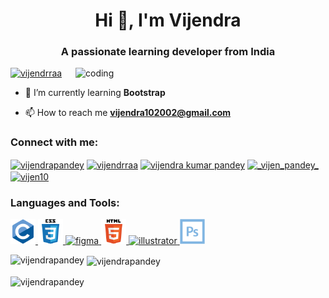 <h1 align="center">Hi 👋, I'm Vijendra</h1>
<h3 align="center">A passionate learning developer from India</h3>
<img src="https://cdn.dribbble.com/users/1162077/screenshots/3848914/programmer.gif" alt="coding" align="right" alt="coding" width= "400">

<p align="left"> <a href="https://twitter.com/vijendrraa" target="blank"><img src="https://img.shields.io/twitter/follow/vijendrraa?logo=twitter&style=for-the-badge" alt="vijendrraa" /></a> </p>

- 🌱 I’m currently learning **Bootstrap**

- 📫 How to reach me **vijendra102002@gmail.com**

<h3 align="left">Connect with me:</h3>
<p align="left">
<a href="https://codepen.io/VijendraPandey" target="blank"><img align="center" src="https://raw.githubusercontent.com/rahuldkjain/github-profile-readme-generator/master/src/images/icons/Social/codepen.svg" alt="vijendrapandey" height="30" width="40" /></a>
<a href="https://twitter.com/vijendrraa" target="blank"><img align="center" src="https://raw.githubusercontent.com/rahuldkjain/github-profile-readme-generator/master/src/images/icons/Social/twitter.svg" alt="vijendrraa" height="30" width="40" /></a>
<a href="https://www.linkedin.com/in/vijendra-kumar-pandey/" target="blank"><img align="center" src="https://raw.githubusercontent.com/rahuldkjain/github-profile-readme-generator/master/src/images/icons/Social/linked-in-alt.svg" alt="vijendra kumar pandey" height="30" width="40" /></a>
<a href="https://www.instagram.com/_vijen_pandey_/" target="blank"><img align="center" src="https://raw.githubusercontent.com/rahuldkjain/github-profile-readme-generator/master/src/images/icons/Social/instagram.svg" alt="_vijen_pandey_" height="30" width="40" /></a>
<a href="https://www.codechef.com/users/vijen10" target="blank"><img align="center" src="https://cdn.jsdelivr.net/npm/simple-icons@3.1.0/icons/codechef.svg" alt="vijen10" height="30" width="40" /></a>
</p>

<h3 align="left">Languages and Tools:</h3>
<p align="left"> <a href="https://www.cprogramming.com/" target="_blank" rel="noreferrer"> <img src="https://raw.githubusercontent.com/devicons/devicon/master/icons/c/c-original.svg" alt="c" width="40" height="40"/> </a> <a href="https://www.w3schools.com/css/" target="_blank" rel="noreferrer"> <img src="https://raw.githubusercontent.com/devicons/devicon/master/icons/css3/css3-original-wordmark.svg" alt="css3" width="40" height="40"/> </a> <a href="https://www.figma.com/" target="_blank" rel="noreferrer"> <img src="https://www.vectorlogo.zone/logos/figma/figma-icon.svg" alt="figma" width="40" height="40"/> </a> <a href="https://www.w3.org/html/" target="_blank" rel="noreferrer"> <img src="https://raw.githubusercontent.com/devicons/devicon/master/icons/html5/html5-original-wordmark.svg" alt="html5" width="40" height="40"/> </a> <a href="https://www.adobe.com/in/products/illustrator.html" target="_blank" rel="noreferrer"> <img src="https://www.vectorlogo.zone/logos/adobe_illustrator/adobe_illustrator-icon.svg" alt="illustrator" width="40" height="40"/> </a> <a href="https://www.photoshop.com/en" target="_blank" rel="noreferrer"> <img src="https://raw.githubusercontent.com/devicons/devicon/master/icons/photoshop/photoshop-line.svg" alt="photoshop" width="40" height="40"/> </a> </p>

<p><img align="left" src="https://github-readme-stats.vercel.app/api/top-langs?username=vijendrapandey&show_icons=true&locale=en&layout=compact" alt="vijendrapandey" /></p>

<p>&nbsp;<img align="center" src="https://github-readme-stats.vercel.app/api?username=vijendrapandey&show_icons=true&locale=en" alt="vijendrapandey" /></p>

<p><img align="center" src="https://github-readme-streak-stats.herokuapp.com/?user=vijendrapandey&" alt="vijendrapandey" /></p>
